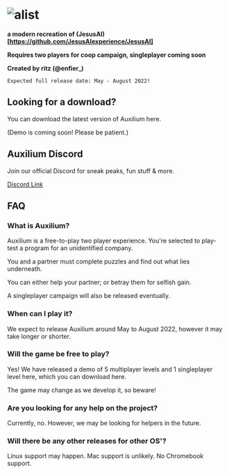 # ![alist](https://user-images.githubusercontent.com/96433729/161128428-63804d1a-0e8b-4bb0-801f-c606755237fc.png)

**a modern recreation of (JesusAI)[https://github.com/JesusAIexperience/JesusAI]**

**Requires two players for coop campaign, singleplayer coming soon**

**Created by ritz (@enfier_)**

`Expected full release date: May - August 2022!`

## Looking for a download?
You can download the latest version of Auxilium here.

(Demo is coming soon! Please be patient.)

## Auxilium Discord
Join our official Discord for sneak peaks, fun stuff & more.

[Discord Link](https://discord.gg/QVEdw45AHX)

## FAQ

### What is Auxilium?
Auxilium is a free-to-play two player experience. You're selected to play-test a program for an unidentified company.

You and a partner must complete puzzles and find out what lies underneath.

You can either help your partner; or betray them for selfish gain.

A singleplayer campaign will also be released eventually.

### When can I play it?
We expect to release Auxilium around May to August 2022, however it may take longer or shorter.

### Will the game be free to play?
Yes! We have released a demo of 5 multiplayer levels and 1 singleplayer level here, which you can download here.

The game may change as we develop it, so beware!

### Are you looking for any help on the project?
Currently, no. However, we may be looking for helpers in the future.

### Will there be any other releases for other OS'?
Linux support may happen. Mac support is unlikely. No Chromebook support.
